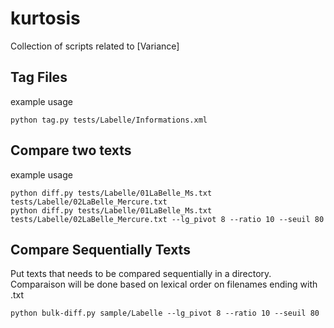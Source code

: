 # kurtosis

Collection of scripts related to [Variance]

## Tag Files
example usage
```
python tag.py tests/Labelle/Informations.xml 
```

## Compare two texts
example usage
```
python diff.py tests/Labelle/01LaBelle_Ms.txt tests/Labelle/02LaBelle_Mercure.txt
python diff.py tests/Labelle/01LaBelle_Ms.txt tests/Labelle/02LaBelle_Mercure.txt --lg_pivot 8 --ratio 10 --seuil 80 
```

## Compare Sequentially Texts
Put texts that needs to be compared sequentially in a directory. Comparaison will be done based on lexical order on filenames ending with .txt
```
python bulk-diff.py sample/Labelle --lg_pivot 8 --ratio 10 --seuil 80  
```

